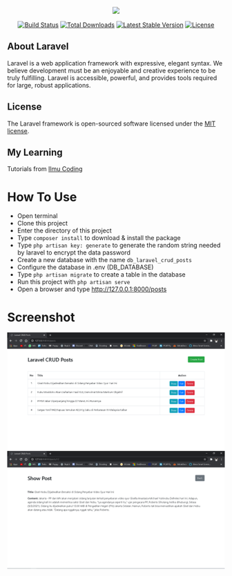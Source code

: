 <p align="center"><a href="https://laravel.com" target="_blank"><img src="https://raw.githubusercontent.com/laravel/art/master/logo-lockup/5%20SVG/2%20CMYK/1%20Full%20Color/laravel-logolockup-cmyk-red.svg" width="400"></a></p>

<p align="center">
<a href="https://travis-ci.org/laravel/framework"><img src="https://travis-ci.org/laravel/framework.svg" alt="Build Status"></a>
<a href="https://packagist.org/packages/laravel/framework"><img src="https://img.shields.io/packagist/dt/laravel/framework" alt="Total Downloads"></a>
<a href="https://packagist.org/packages/laravel/framework"><img src="https://img.shields.io/packagist/v/laravel/framework" alt="Latest Stable Version"></a>
<a href="https://packagist.org/packages/laravel/framework"><img src="https://img.shields.io/packagist/l/laravel/framework" alt="License"></a>
</p>

## About Laravel

Laravel is a web application framework with expressive, elegant syntax. We believe development must be an enjoyable and creative experience to be truly fulfilling. Laravel is accessible, powerful, and provides tools required for large, robust applications.

## License

The Laravel framework is open-sourced software licensed under the [MIT license](https://opensource.org/licenses/MIT).

## My Learning
Tutorials from [Ilmu Coding](https://ilmucoding.com/crud-laravel-8)

# How To Use
- Open terminal
- Clone this project
- Enter the directory of this project
- Type `composer install` to download & install the package
- Type `php artisan key: generate` to generate the random string needed by laravel to encrypt the data password
- Create a new database with the name `db_laravel_crud_posts`
- Configure the database in .env (DB_DATABASE)
- Type `php artisan migrate` to create a table in the database
- Run this project with `php artisan serve`
- Open a browser and type http://127.0.0.1:8000/posts

# Screenshot
![Screenshot_1](https://raw.githubusercontent.com/agungpambudi55/Laravel-CRUD-Posts/master/screenshot/Screenshot_1.png?token=AA5Q4ZGGG6D5II4PEJP2AKTAI3D6S)
![Screenshot_2](https://raw.githubusercontent.com/agungpambudi55/Laravel-CRUD-Posts/master/screenshot/Screenshot_2.png?token=AA5Q4ZHAEBJLYYISTP4TOZLAI3D66)